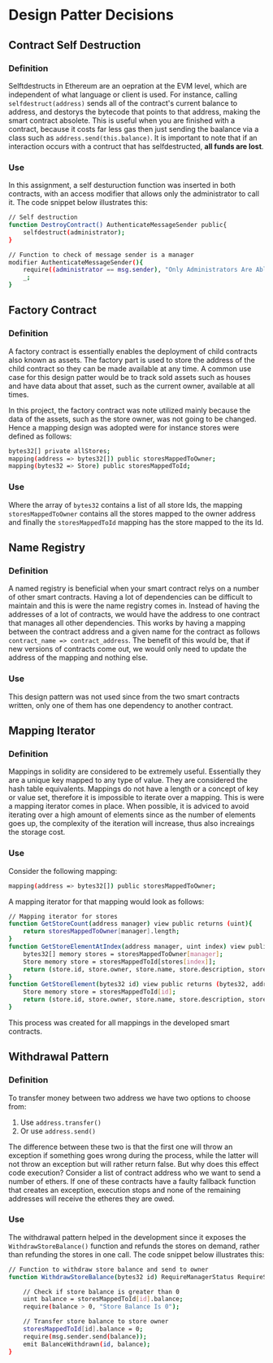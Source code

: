 # Design Patter Decisions

## Contract Self Destruction

### Definition

Selftdestructs in Ethereum are an oepration at the EVM level, which are independent of what language or client is used. For instance, calling `selfdestruct(address)` sends all of the contract's current balance to address, and destorys the bytecode that points to that address, making the smart contract absolete. This is useful when you are finished with a contract, because it costs far less gas then just sending the baalance via a class such as `address.send(this.balance)`. It is important to note that if an interaction occurs with a contruct that has selfdestructed, **all funds are lost**.

### Use

In this assignment, a self desturuction function was inserted in both contracts, with an access modifier that allows only the administrator to call it. The code snippet below illustrates this:

```bash
// Self destruction
function DestroyContract() AuthenticateMessageSender public{
    selfdestruct(administrator);
}

// Function to check of message sender is a manager
modifier AuthenticateMessageSender(){
    require((administrator == msg.sender), "Only Administrators Are Able To Run This Function");
    _;
}
```

## Factory Contract

### Definition

A factory contract is essentially enables the deployment of child contracts also known as assets. The factory part is used to store the address of the child contract so they can be made available at any time. A common use case for this design patter would be to track sold assets such as houses and have data about that asset, such as the current owner, available at all times.

In this project, the factory contract was note utilized mainly because the data of the assets, such as the store owner, was not going to be changed. Hence a mapping design was adopted were for instance stores were defined as follows:

```bash
bytes32[] private allStores;
mapping(address => bytes32[]) public storesMappedToOwner;
mapping(bytes32 => Store) public storesMappedToId;
```
    
### Use

Where the array of `bytes32` contains a list of all store Ids, the mapping `storesMappedToOwner` contains all the stores mapped to the owner address and finally the `storesMappedToId` mapping has the store mapped to the its Id.

## Name Registry

### Definition

A named registry is beneficial when your smart contract relys on a number of other smart contracts. Having a lot of dependencies can be difficult to maintain and this is were the name registry comes in. Instead of having the addresses of a lot of contracts, we would have the address to one contract that manages all other dependencies.
This works by having a mapping between the contract address and a given name for the contract as follows `contract_name => contract_address`. The benefit of this would be, that if new versions of contracts come out, we would only need to update the address of the mapping and nothing else.

### Use

This design pattern was not used since from the two smart contracts written, only one of them has one dependency to another contract.

## Mapping Iterator

### Definition

Mappings in solidity are considered to be extremely useful. Essentially they are a unique key mapped to any type of value. They are considered the hash table equivalents. Mappings do not have a length or a concept of key or value set, therefore it is impossible to iterate over a mapping. This is were a mapping iterator comes in place. When possible, it is adviced to avoid iterating over a high amount of elements since as the number of elements goes up, the complexity of the iteration will increase, thus also increaings the storage cost.

### Use

Consider the following mapping:

```bash
mapping(address => bytes32[]) public storesMappedToOwner;
```

A mapping iterator for that mapping would look as follows:

```bash
// Mapping iterator for stores
function GetStoreCount(address manager) view public returns (uint){
    return storesMappedToOwner[manager].length;
}
function GetStoreElementAtIndex(address manager, uint index) view public returns (bytes32, address, string memory, string memory, string memory, uint){
    bytes32[] memory stores = storesMappedToOwner[manager];
    Store memory store = storesMappedToId[stores[index]];
    return (store.id, store.owner, store.name, store.description, store.imageUrl, store.balance);
}
function GetStoreElement(bytes32 id) view public returns (bytes32, address, string memory, string memory, string memory, uint){
    Store memory store = storesMappedToId[id];
    return (store.id, store.owner, store.name, store.description, store.imageUrl, store.balance);
}
```

This process was created for all mappings in the developed smart contracts.

## Withdrawal Pattern

### Definition

To transfer money between two address we have two options to choose from:
1. Use `address.transfer()`
2. Or use `address.send()`

The difference between these two is that the first one will throw an exception if something goes wrong during the process, while the latter will not throw an exception but will rather return false. But why does this effect code execution? Consider a list of contract address who we want to send a number of ethers. If one of these contracts have a faulty fallback function that creates an exception, execution stops and none of the remaining addresses will receive the etheres they are owed.

### Use

The withdrawal pattern helped in the development since it exposes the `WithdrawStoreBalance()` function and refunds the stores on demand, rather than refunding the stores in one call. The code snippet below illustrates this:

```bash
// Function to withdraw store balance and send to owner
function WithdrawStoreBalance(bytes32 id) RequireManagerStatus RequireStoreOwnerStatus(id)  public{        

    // Check if store balance is greater than 0
    uint balance = storesMappedToId[id].balance;
    require(balance > 0, "Store Balance Is 0");

    // Transfer store balance to store owner
    storesMappedToId[id].balance = 0;
    require(msg.sender.send(balance));
    emit BalanceWithdrawn(id, balance);
}
```

